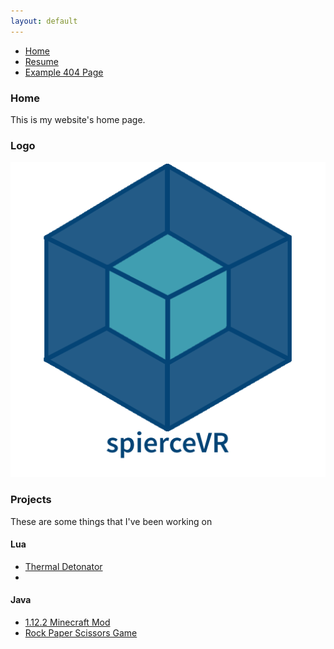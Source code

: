 ```yaml
---
layout: default
---
```

* [Home](./index.md)
* [Resume](./Resume.html)
* [Example 404 Page](./another-page.html)

### Home
  This is my website's home page.

### Logo

![Octocat](https://github.com/spierceVR/spierceVR.github.io/blob/master/_images/logo.png?raw=true)





### Projects
These are some things that I've been working on

#### Lua
* [Thermal Detonator](https://github.com/spierceVR/thermal-detonator-addon)
*

#### Java
* [1.12.2 Minecraft Mod](https://github.com/spierceVR/1.12.2-Minecraft-Mod)
* [Rock Paper Scissors Game](https://github.com/spierceVR/text-rock-paper-scissors)
